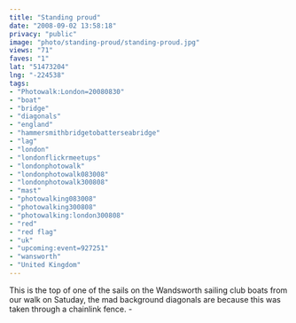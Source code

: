 ```yaml
---
title: "Standing proud"
date: "2008-09-02 13:58:18"
privacy: "public"
image: "photo/standing-proud/standing-proud.jpg"
views: "71"
faves: "1"
lat: "51473204"
lng: "-224538"
tags:
- "Photowalk:London=20080830"
- "boat"
- "bridge"
- "diagonals"
- "england"
- "hammersmithbridgetobatterseabridge"
- "lag"
- "london"
- "londonflickrmeetups"
- "londonphotowalk"
- "londonphotowalk083008"
- "londonphotowalk300808"
- "mast"
- "photowalking083008"
- "photowalking300808"
- "photowalking:london300808"
- "red"
- "red flag"
- "uk"
- "upcoming:event=927251"
- "wansworth"
- "United Kingdom"
---
```

This is the top of one of the sails on the Wandsworth sailing club boats from our walk on Satuday, the mad background diagonals are because this was taken through a chainlink fence. - <a href="/photos/2008/09/02/standing-proud"></a>
